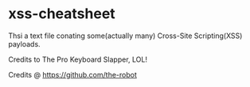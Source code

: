 # xss-cheatsheet

Thsi a text file conating some(actually many) Cross-Site Scripting(XSS) payloads.

Credits to The Pro Keyboard Slapper, LOL!

Credits @ https://github.com/the-robot
